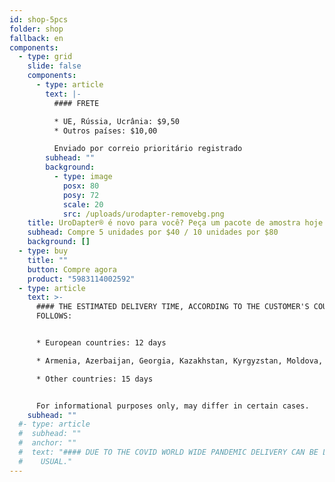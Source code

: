 ```yaml
---
id: shop-5pcs
folder: shop
fallback: en
components:
  - type: grid
    slide: false
    components:
      - type: article
        text: |-
          #### FRETE

          * UE, Rússia, Ucrânia: $9,50
          * Outros países: $10,00

          Enviado por correio prioritário registrado
        subhead: ""
        background:
          - type: image
            posx: 80
            posy: 72
            scale: 20
            src: /uploads/urodapter-removebg.png
    title: UroDapter® é novo para você? Peça um pacote de amostra hoje!
    subhead: Compre 5 unidades por $40 / 10 unidades por $80
    background: []
  - type: buy
    title: ""
    button: Compre agora
    product: "5983114002592"
  - type: article
    text: >-
      #### THE ESTIMATED DELIVERY TIME, ACCORDING TO THE CUSTOMER'S COUNTRY AS
      FOLLOWS:


      * European countries: 12 days

      * Armenia, Azerbaijan, Georgia, Kazakhstan, Kyrgyzstan, Moldova, Russia, Tajikistan, Turkmenistan, Ukraine, Uzbekistan: 19 days

      * Other countries: 15 days


      For informational purposes only, may differ in certain cases.
    subhead: ""
  #- type: article
  #  subhead: ""
  #  anchor: ""
  #  text: "#### DUE TO THE COVID WORLD WIDE PANDEMIC DELIVERY CAN BE LONGER THAN
  #    USUAL."
---
```

